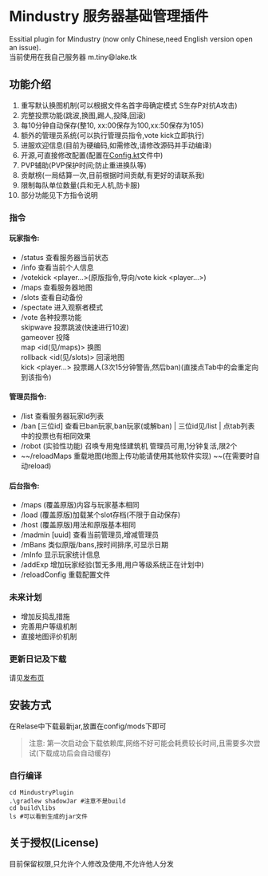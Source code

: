 # Mindustry 服务器基础管理插件
Essitial plugin for Mindustry (now only Chinese,need English version open an issue).  
当前使用在我自己服务器 m.tiny:smile:lake.tk

## 功能介绍
1. 重写默认换图机制(可以根据文件名首字母确定模式 S生存P对抗A攻击)
2. 完整投票功能(跳波,换图,踢人,投降,回滚)
3. 每10分钟自动保存(整10, xx:00保存为100,xx:50保存为105)
4. 额外的管理员系统(可以执行管理员指令,vote kick立即执行)
5. 进服欢迎信息(目前为硬编码,如需修改,请修改源码并手动编译)
6. 开源,可直接修改配置(配置在[Config.kt](https://github.com/way-zer/MyMindustryPlugin/blob/master/MindustryPlugin/src/main/kotlin/cf/wayzer/mindustry/Config.kt)文件中)
7. PVP辅助(PVP保护时间;防止重进换队等)
8. 贡献榜(一局结算一次,目前根据时间贡献,有更好的请联系我)
9. 限制每队单位数量(兵和无人机,防卡服)
10. 部分功能见下方指令说明

### 指令
#### 玩家指令:
- /status 查看服务器当前状态
- /info 查看当前个人信息
- /votekick <player...>(原版指令,导向/vote kick <player...>)
- /maps 查看服务器地图
- /slots 查看自动备份
- /spectate 进入观察者模式
- /vote 各种投票功能  
    skipwave 投票跳波(快速进行10波)  
    gameover 投降  
    map <id(见/maps)> 换图  
    rollback <id(见/slots)> 回滚地图  
    kick <player...> 投票踢人(3次15分钟警告,然后ban)(直接点Tab中的会重定向到该指令)
#### 管理员指令:
- /list 查看服务器玩家Id列表
- /ban [三位id] 查看已ban玩家,ban玩家(或解ban) | 三位id见/list | 点tab列表中的投票也有相同效果
- /robot (实验性功能) 召唤专用鬼怪建筑机 管理员可用,1分钟复活,限2个
- ~~/reloadMaps 重载地图(地图上传功能请使用其他软件实现) ~~(在需要时自动reload)
#### 后台指令:
- /maps (覆盖原版)内容与玩家基本相同
- /load (覆盖原版)加载某个slot存档(不限于自动保存)
- /host (覆盖原版)用法和原版基本相同
- /madmin [uuid] 查看当前管理员,增减管理员
- /mBans 类似原版/bans,按时间排序,可显示日期
- /mInfo <UUID> 显示玩家统计信息
- /addExp <playerId> <num> 增加玩家经验(暂无多用,用户等级系统正在计划中)
- /reloadConfig 重载配置文件

### 未来计划
- 增加反捣乱措施
- 完善用户等级机制
- 直接地图评价机制

### 更新日记及下载
请见[发布页](https://github.com/way-zer/MyMindustryPlugin/releases)

## 安装方式
在Relase中下载最新jar,放置在config/mods下即可
> 注意: 第一次启动会下载依赖库,网络不好可能会耗费较长时间,且需要多次尝试(下载成功后会自动缓存)
### 自行编译
```shell
cd MindustryPlugin
.\gradlew shadowJar #注意不是build
cd build\libs
ls #可以看到生成的jar文件
```

## 关于授权(License)
目前保留权限,只允许个人修改及使用,不允许他人分发
